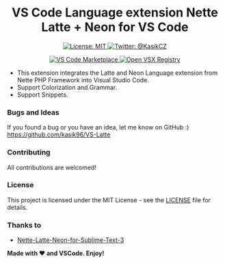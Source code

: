 <h1 align="center">VS Code Language extension Nette Latte + Neon for VS Code</h1>
<p align="center">
   <a href="https://opensource.org/licenses/MIT">
        <img src="https://img.shields.io/badge/License-MIT-green" alt="License: MIT" />
    </a>
    <a href="https://twitter.com/KasikCZ">
        <img src="https://img.shields.io/badge/Twitter-%40KasikCZ-blue" alt="Twitter: @KasikCZ" />
    </a>
</p>
<p align="center">
   <a href="https://marketplace.visualstudio.com/items?itemName=Kasik96.latte">
        <img src="https://img.shields.io/badge/VS%20Code%20Marketplace-Install-blue" alt="VS Code Marketplace" />
    </a>
    <a href="https://twitter.com/KasikCZ">
        <img src="https://img.shields.io/badge/Open%20VSX%20Registry-Install-9e10c9" alt="Open VSX Registry" />
    </a>
</p>

* This extension integrates the Latte and Neon Language extension from Nette PHP Framework into Visual Studio Code.
* Support Colorization and Grammar.
* Support Snippets.

### Bugs and Ideas
If you found a bug or you have an idea, let me know on GitHub :)
https://github.com/kasik96/VS-Latte

### Contributing
All contributions are welcomed!

### License
This project is licensed under the MIT License - see the [LICENSE](LICENSE) file for details.

### Thanks to
* [Nette-Latte-Neon-for-Sublime-Text-3](https://github.com/FilipStryk/Nette-Latte-Neon-for-Sublime-Text-3)

**Made with ♥ and VSCode. Enjoy!**
